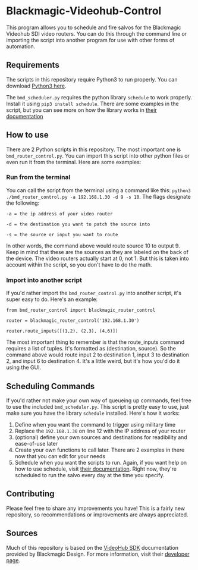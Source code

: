 # Blackmagic-Videohub-Control
This program allows you to schedule and fire salvos for the Blackmagic Videohub SDI video routers. You can do this through the command line or importing the script into another program for use with other forms of automation.

## Requirements
The scripts in this repository require Python3 to run properly. You can download [Python3 here](https://www.python.org/downloads/).

The `bmd_scheduler.py` requires the python library `schedule` to work properly. Install it using `pip3 install schedule`. There are some examples in the script, but you can see more on how the library works in [their documentation](https://pypi.org/project/schedule/)

## How to use
There are 2 Python scripts in this repository. The most important one is `bmd_router_control.py`. You can import this script into other python files or even run it from the terminal. Here are some examples:


### Run from the terminal
You can call the script from the terminal using a command like this: `python3 ./bmd_router_control.py -a 192.168.1.30 -d 9 -s 10`. The flags designate the following:
```
-a = the ip address of your video router

-d = the destination you want to patch the source into

-s = the source or input you want to route
```
  
In other words, the command above would route source 10 to output 9. Keep in mind that these are the sources as they are labeled on the back of the device. The video routers actually start at 0, not 1. But this is taken into account within the script, so you don't have to do the math.
 

### Import into another script
If you'd rather import the `bmd_router_control.py` into another script, it's super easy to do. Here's an example:

```
from bmd_router_control import blackmagic_router_control

router = blackmagic_router_control('192.168.1.30')

router.route_inputs([(1,2), (2,3), (4,6)])
```

The most important thing to remember is that the route_inputs command requires a list of tuples. It's formatted as (destination, source). So the command above would route input 2 to destination 1, input 3 to destination 2, and input 6 to destination 4. It's a little weird, but it's how you'd do it using the GUI.


## Scheduling Commands
If you'd rather not make your own way of queueing up commands, feel free to use the included `bmd_scheduler.py`. This script is pretty easy to use, just make sure you have the library `schedule` installed. Here's how it works:

1. Define when you want the command to trigger using military time
2. Replace the `192.168.1.30` on line 12 with the IP address of your router
3. (optional) define your own sources and destinations for readibility and ease-of-use later
4. Create your own functions to call later. There are 2 examples in there now that you can edit for your needs
5. Schedule when you want the scripts to run. Again, if you want help on how to use schedule, visit [their documentation](https://pypi.org/project/schedule/). Right now, they're scheduled to run the salvo every day at the time you specify.


## Contributing
Please feel free to share any improvements you have! This is a fairly new repository, so recommendations or improvements are always appreciated.


## Sources
Much of this repository is based on the [VideoHub SDK](https://downloads.blackmagicdesign.com/Developer/Videohub/20210215-b13954/Blackmagic_Videohub_Developer_SDK_1.0.zip) documentation provided by Blackmagic Design. For more information, visit their [developer page](https://www.blackmagicdesign.com/developer/).
